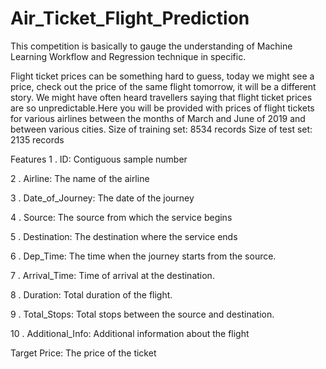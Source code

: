 # Air_Ticket_Flight_Prediction

This competition is basically to gauge the understanding of Machine Learning Workflow and Regression technique in specific.

Flight ticket prices can be something hard to guess, today we might see a price, check out the price of the same flight tomorrow, it will be a different story. We might have often heard travellers saying that flight ticket prices are so unpredictable.Here you will be provided with prices of flight tickets for various airlines between the months of March and June of 2019 and between various cities. Size of training set: 8534 records Size of test set: 2135 records

Features
1 . ID: Contiguous sample number

2 . Airline: The name of the airline

3 . Date_of_Journey: The date of the journey

4 . Source: The source from which the service begins

5 . Destination: The destination where the service ends

6 . Dep_Time: The time when the journey starts from the source.

7 . Arrival_Time: Time of arrival at the destination.

8 . Duration: Total duration of the flight.

9 . Total_Stops: Total stops between the source and destination.

10 . Additional_Info: Additional information about the flight



Target
Price: The price of the ticket
